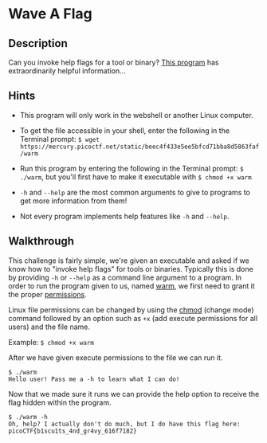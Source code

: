# Wave A Flag

## Description

Can you invoke help flags for a tool or binary? [This program](./warm "Warm CTF Binary") has extraordinarily helpful information...

## Hints

* This program will only work in the webshell or another Linux computer.

* To get the file accessible in your shell, enter the following in the Terminal prompt: ```$ wget https://mercury.picoctf.net/static/beec4f433e5ee5bfcd71bba8d5863faf/warm```

* Run this program by entering the following in the Terminal prompt: ```$ ./warm```, but you'll first have to make it executable with ```$ chmod +x warm```

* ```-h``` and ```--help``` are the most common arguments to give to programs to get more information from them!

* Not every program implements help features like ```-h``` and ```--help```.

## Walkthrough

This challenge is fairly simple, we're given an executable and asked if we know how to "invoke help flags" for tools or binaries. Typically this is done by providing ```-h``` or ```--help``` as a command line argument to a program. In order to run the program given to us, named [warm](./warm "Warm Binary"), we first need to grant it the proper [permissions](https://linuxhandbook.com/linux-file-permissions/ "Linux File Permissions").

Linux file permissions can be changed by using the [chmod](https://linuxize.com/post/chmod-command-in-linux/ "Linuxize article on the chmod command") (change mode) command followed by an option such as ```+x``` (add execute permissions for all users) and the file name.

Example: ```$ chmod +x warm```

After we have given execute permissions to the file we can run it.

```
$ ./warm
Hello user! Pass me a -h to learn what I can do!
```

Now that we made sure it runs we can provide the help option to receive the flag hidden within the program.

```
$ ./warm -h
Oh, help? I actually don't do much, but I do have this flag here: picoCTF{b1scu1ts_4nd_gr4vy_616f7182}
```
